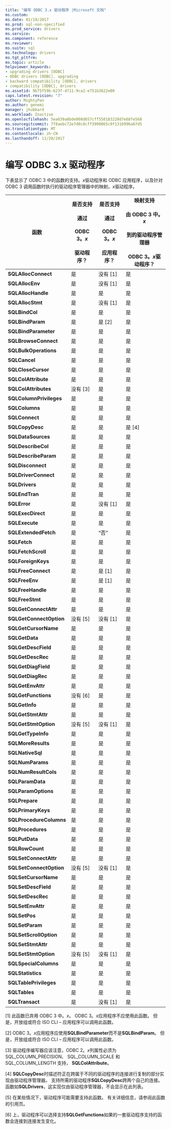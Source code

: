 ```yaml
---
title: "编写 ODBC 3.x 驱动程序 |Microsoft 文档"
ms.custom: 
ms.date: 01/19/2017
ms.prod: sql-non-specified
ms.prod_service: drivers
ms.service: 
ms.component: reference
ms.reviewer: 
ms.suite: sql
ms.technology: drivers
ms.tgt_pltfrm: 
ms.topic: article
helpviewer_keywords:
- upgrading drivers [ODBC]
- ODBC drivers [ODBC], upgrading
- backward compatibility [ODBC], drivers
- compatibility [ODBC], drivers
ms.assetid: 9b75f59b-623f-4711-9ca2-e751b3622e00
caps.latest.revision: "7"
author: MightyPen
ms.author: genemi
manager: jhubbard
ms.workload: Inactive
ms.openlocfilehash: 5ea639a8bde008d657cff558183220d7e68fe568
ms.sourcegitcommit: 7f8aebc72e7d0c8cff3990865c9f1316996a67d5
ms.translationtype: MT
ms.contentlocale: zh-CN
ms.lasthandoff: 11/20/2017
---
```

# <a name="writing-odbc-3x-drivers"></a>编写 ODBC 3.x 驱动程序
下表显示了 ODBC 3 中的函数的支持。*x*驱动程序和 ODBC 应用程序，以及针对 ODBC 3 调用函数时执行的驱动程序管理器中的映射。*x*驱动程序。  
  
|函数|是否支持<br /><br /> 通过<br /><br /> ODBC 3。*x*<br /><br /> 驱动程序？|是否支持<br /><br /> 通过<br /><br /> ODBC 3。*x*<br /><br /> 应用程序？|映射支持<br /><br /> 由 ODBC 3 中。*x*<br /><br /> 到的驱动程序管理器<br /><br /> ODBC 3。*x*驱动程序？|  
|--------------|----------------------------------------------------|---------------------------------------------------------|---------------------------------------------------------------------------------------------|  
|**SQLAllocConnect**|是|没有 [1]|是|  
|**SQLAllocEnv**|是|没有 [1]|是|  
|**SQLAllocHandle**|是|是|是|  
|**SQLAllocStmt**|是|没有 [1]|是|  
|**SQLBindCol**|是|是|是|  
|**SQLBindParam**|是|是 [2]|是|  
|**SQLBindParameter**|是|是|是|  
|**SQLBrowseConnect**|是|是|是|  
|**SQLBulkOperations**|是|是|是|  
|**SQLCancel**|是|是|是|  
|**SQLCloseCursor**|是|是|是|  
|**SQLColAttribute**|是|是|是|  
|**SQLColAttributes**|没有 [3]|是|是|  
|**SQLColumnPrivileges**|是|是|是|  
|**SQLColumns**|是|是|是|  
|**SQLConnect**|是|是|是|  
|**SQLCopyDesc**|是|是|是 [4]|  
|**SQLDataSources**|是|是|是|  
|**SQLDescribeCol**|是|是|是|  
|**SQLDescribeParam**|是|是|是|  
|**SQLDisconnect**|是|是|是|  
|**SQLDriverConnect**|是|是|是|  
|**SQLDrivers**|是|是|是|  
|**SQLEndTran**|是|是|是|  
|**SQLError**|是|没有 [1]|是|  
|**SQLExecDirect**|是|是|是|  
|**SQLExecute**|是|是|是|  
|**SQLExtendedFetch**|是|“否”|是|  
|**SQLFetch**|是|是|是|  
|**SQLFetchScroll**|是|是|是|  
|**SQLForeignKeys**|是|是|是|  
|**SQLFreeConnect**|是|是 [1]|是|  
|**SQLFreeEnv**|是|是 [1]|是|  
|**SQLFreeHandle**|是|是|是|  
|**SQLFreeStmt**|是|是|是|  
|**SQLGetConnectAttr**|是|是|是|  
|**SQLGetConnectOption**|没有 [5]|没有 [1]|是|  
|**SQLGetCursorName**|是|是|是|  
|**SQLGetData**|是|是|是|  
|**SQLGetDescField**|是|是|是|  
|**SQLGetDescRec**|是|是|是|  
|**SQLGetDiagField**|是|是|是|  
|**SQLGetDiagRec**|是|是|是|  
|**SQLGetEnvAttr**|是|是|是|  
|**SQLGetFunctions**|没有 [6]|是|是|  
|**SQLGetInfo**|是|是|是|  
|**SQLGetStmtAttr**|是|是|是|  
|**SQLGetStmtOption**|没有 [5]|没有 [1]|是|  
|**SQLGetTypeInfo**|是|是|是|  
|**SQLMoreResults**|是|是|是|  
|**SQLNativeSql**|是|是|是|  
|**SQLNumParams**|是|是|是|  
|**SQLNumResultCols**|是|是|是|  
|**SQLParamData**|是|是|是|  
|**SQLParamOptions**|是|是|是|  
|**SQLPrepare**|是|是|是|  
|**SQLPrimaryKeys**|是|是|是|  
|**SQLProcedureColumns**|是|是|是|  
|**SQLProcedures**|是|是|是|  
|**SQLPutData**|是|是|是|  
|**SQLRowCount**|是|是|是|  
|**SQLSetConnectAttr**|是|是|是|  
|**SQLSetConnectOption**|没有 [5]|没有 [1]|是|  
|**SQLSetCursorName**|是|是|是|  
|**SQLSetDescField**|是|是|是|  
|**SQLSetDescRec**|是|是|是|  
|**SQLSetEnvAttr**|是|是|是|  
|**SQLSetPos**|是|是|是|  
|**SQLSetParam**|是|是|是|  
|**SQLSetScrollOption**|是|是|是|  
|**SQLSetStmtAttr**|是|是|是|  
|**SQLSetStmtOption**|没有 [5]|没有 [1]|是|  
|**SQLSpecialColumns**|是|是|是|  
|**SQLStatistics**|是|是|是|  
|**SQLTablePrivileges**|是|是|是|  
|**SQLTables**|是|是|是|  
|**SQLTransact**|是|没有 [1]|是|  
  
 [1] 此函数已弃用 ODBC 3 中。*x*。 ODBC 3。*x*应用程序不应使用此函数。 但是，开放组或符合 ISO CLI – 应用程序可以调用此函数。  
  
 [2] ODBC 3。*x*应用程序应使用**SQLBindParameter**而不是**SQLBindParam**。 但是，开放组或符合 ISO CLI – 应用程序可以调用此函数。  
  
 [3] 驱动程序编写器应该注意，ODBC 2。*x*列属性必须为 SQL_COLUMN_PRECISION、 SQL_COLUMN_SCALE 和 SQL_COLUMN_LENGTH 支持， **SQLColAttribute**。  
  
 [4] **SQLCopyDesc**时描述符正在跨属于不同的驱动程序的连接进行复制的部分实现由驱动程序管理器。 支持所需的驱动程序**SQLCopyDesc**跨两个自己的连接。 函数如**SQLDrivers**，这实现仅由驱动程序管理器，不会显示在此列表。  
  
 [5] 在某些情况下，驱动程序可能需要支持此函数。 有关详细信息，请参阅此函数的引用页。  
  
 [6] 上，驱动程序可以选择支持**SQLGetFunctions**如果的一套驱动程序支持的函数会连接到连接发生变化。
